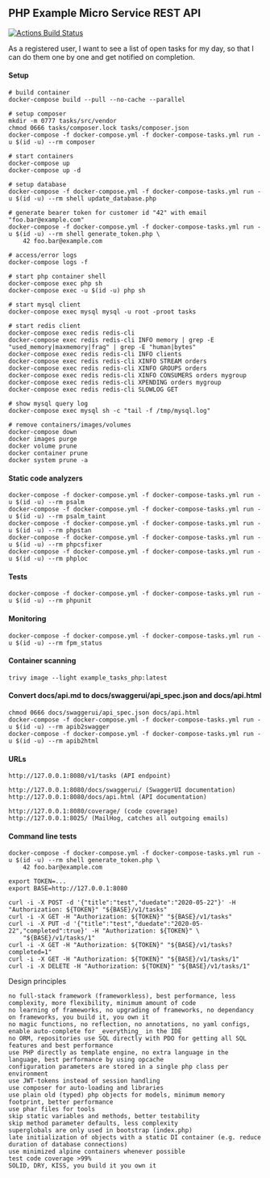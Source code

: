 PHP Example Micro Service REST API
------------------------------------

[![Actions Build Status](https://github.com/thomasbley/example_tasks_php/workflows/build/badge.svg?branch=master)](https://github.com/thomasbley/example_tasks_php/actions)

As a registered user, I want to see a list of open tasks for my day, so that I can do them one by one and get notified
on completion.

#### Setup

    # build container
    docker-compose build --pull --no-cache --parallel

    # setup composer
    mkdir -m 0777 tasks/src/vendor
    chmod 0666 tasks/composer.lock tasks/composer.json
    docker-compose -f docker-compose.yml -f docker-compose-tasks.yml run -u $(id -u) --rm composer

    # start containers
    docker-compose up
    docker-compose up -d

    # setup database
    docker-compose -f docker-compose.yml -f docker-compose-tasks.yml run -u $(id -u) --rm shell update_database.php

    # generate bearer token for customer id "42" with email "foo.bar@example.com"
    docker-compose -f docker-compose.yml -f docker-compose-tasks.yml run -u $(id -u) --rm shell generate_token.php \
        42 foo.bar@example.com

    # access/error logs
    docker-compose logs -f

    # start php container shell
    docker-compose exec php sh
    docker-compose exec -u $(id -u) php sh

    # start mysql client
    docker-compose exec mysql mysql -u root -proot tasks

    # start redis client
    docker-compose exec redis redis-cli
    docker-compose exec redis redis-cli INFO memory | grep -E "used_memory|maxmemory|frag" | grep -E "human|bytes"
    docker-compose exec redis redis-cli INFO clients
    docker-compose exec redis redis-cli XINFO STREAM orders
    docker-compose exec redis redis-cli XINFO GROUPS orders
    docker-compose exec redis redis-cli XINFO CONSUMERS orders mygroup
    docker-compose exec redis redis-cli XPENDING orders mygroup
    docker-compose exec redis redis-cli SLOWLOG GET

    # show mysql query log
    docker-compose exec mysql sh -c "tail -f /tmp/mysql.log"

    # remove containers/images/volumes
    docker-compose down
    docker images purge
    docker volume prune
    docker container prune
    docker system prune -a

#### Static code analyzers

    docker-compose -f docker-compose.yml -f docker-compose-tasks.yml run -u $(id -u) --rm psalm
    docker-compose -f docker-compose.yml -f docker-compose-tasks.yml run -u $(id -u) --rm psalm_taint
    docker-compose -f docker-compose.yml -f docker-compose-tasks.yml run -u $(id -u) --rm phpstan
    docker-compose -f docker-compose.yml -f docker-compose-tasks.yml run -u $(id -u) --rm phpcsfixer
    docker-compose -f docker-compose.yml -f docker-compose-tasks.yml run -u $(id -u) --rm phploc

#### Tests

    docker-compose -f docker-compose.yml -f docker-compose-tasks.yml run -u $(id -u) --rm phpunit

#### Monitoring

    docker-compose -f docker-compose.yml -f docker-compose-tasks.yml run -u $(id -u) --rm fpm_status

#### Container scanning

    trivy image --light example_tasks_php:latest

#### Convert docs/api.md to docs/swaggerui/api_spec.json and docs/api.html

    chmod 0666 docs/swaggerui/api_spec.json docs/api.html
    docker-compose -f docker-compose.yml -f docker-compose-tasks.yml run -u $(id -u) --rm apib2swagger
    docker-compose -f docker-compose.yml -f docker-compose-tasks.yml run -u $(id -u) --rm apib2html

#### URLs

    http://127.0.0.1:8080/v1/tasks (API endpoint)

    http://127.0.0.1:8080/docs/swaggerui/ (SwaggerUI documentation)
    http://127.0.0.1:8080/docs/api.html (API documentation)

    http://127.0.0.1:8080/coverage/ (code coverage)
    http://127.0.0.1:8025/ (MailHog, catches all outgoing emails)

#### Command line tests

    docker-compose -f docker-compose.yml -f docker-compose-tasks.yml run -u $(id -u) --rm shell generate_token.php \
        42 foo.bar@example.com

    export TOKEN=...
    export BASE=http://127.0.0.1:8080

    curl -i -X POST -d '{"title":"test","duedate":"2020-05-22"}' -H "Authorization: ${TOKEN}" "${BASE}/v1/tasks"
    curl -i -X GET -H "Authorization: ${TOKEN}" "${BASE}/v1/tasks"
    curl -i -X PUT -d '{"title":"test","duedate":"2020-05-22","completed":true}' -H "Authorization: ${TOKEN}" \
        "${BASE}/v1/tasks/1"
    curl -i -X GET -H "Authorization: ${TOKEN}" "${BASE}/v1/tasks?completed=1"
    curl -i -X GET -H "Authorization: ${TOKEN}" "${BASE}/v1/tasks/1"
    curl -i -X DELETE -H "Authorization: ${TOKEN}" "${BASE}/v1/tasks/1"

Design principles

    no full-stack framework (frameworkless), best performance, less complexity, more flexibility, minimum amount of code
    no learning of frameworks, no upgrading of frameworks, no dependancy on frameworks, you build it, you own it
    no magic functions, no reflection, no annotations, no yaml configs, enable auto-complete for _everything_ in the IDE
    no ORM, repositories use SQL directly with PDO for getting all SQL features and best performance
    use PHP directly as template engine, no extra language in the language, best performance by using opcache
    configuration parameters are stored in a single php class per environment
    use JWT-tokens instead of session handling
    use composer for auto-loading and libraries
    use plain old (typed) php objects for models, minimum memory footprint, better performance
    use phar files for tools
    skip static variables and methods, better testability
    skip method parameter defaults, less complexity
    superglobals are only used in bootstrap (index.php)
    late initialization of objects with a static DI container (e.g. reduce duration of database connections)
    use minimized alpine containers whenever possible
    test code coverage >99%
    SOLID, DRY, KISS, you build it you own it
